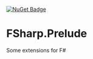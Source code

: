 [![NuGet Badge](https://buildstats.info/nuget/FSharp.Prelude?includePreReleases=true)](https://www.nuget.org/packages/FSharp.Prelude)


# FSharp.Prelude
Some extensions for F#

